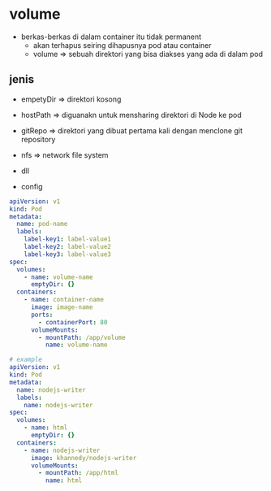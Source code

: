# volume
- berkas-berkas di dalam container itu tidak permanent
    - akan terhapus seiring dihapusnya pod atau container
    - volume => sebuah direktori yang bisa diakses yang ada di dalam pod

## jenis
- empetyDir => direktori kosong
- hostPath => diguanakn untuk mensharing direktori di Node ke pod 
- gitRepo => direktori yang dibuat pertama kali dengan menclone git repository
- nfs => network file system
- dll

- config
```yaml
apiVersion: v1
kind: Pod
metadata:
  name: pod-name
  labels:
    label-key1: label-value1
    label-key2: label-value2
    label-key3: label-value3
spec:
  volumes:
    - name: volume-name
      emptyDir: {}
  containers:
    - name: container-name
      image: image-name
      ports:
        - containerPort: 80
      volumeMounts:
        - mountPath: /app/volume
          name: volume-name

# example
apiVersion: v1
kind: Pod
metadata:
  name: nodejs-writer
  labels:
    name: nodejs-writer
spec:
  volumes:
    - name: html
      emptyDir: {}
  containers:
    - name: nodejs-writer
      image: khannedy/nodejs-writer
      volumeMounts:
        - mountPath: /app/html
          name: html
```